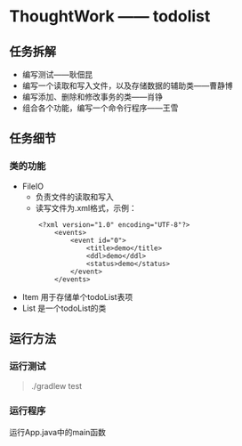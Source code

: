 # ThoughtWork —— todolist
## 任务拆解
* 编写测试——耿佃昆
* 编写一个读取和写入文件，以及存储数据的辅助类——曹静博
* 编写添加、删除和修改事务的类——肖铮
* 组合各个功能，编写一个命令行程序——王雪
## 任务细节
### 类的功能
* FileIO 
    * 负责文件的读取和写入
    * 读写文件为.xml格式，示例：
    ~~~
        <?xml version="1.0" encoding="UTF-8"?>    
            <events>    
                <event id="0">  
                    <title>demo</title>  
                    <ddl>demo</ddl>  
                    <status>demo</status>  
                </event>    
            </events>    
    ~~~
* Item 用于存储单个todoList表项
* List 是一个todoList的类
## 运行方法
### 运行测试
> ./gradlew test
### 运行程序
运行App.java中的main函数

